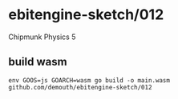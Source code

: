 # ebitengine-sketch/012

Chipmunk Physics 5

## build wasm

```
env GOOS=js GOARCH=wasm go build -o main.wasm github.com/demouth/ebitengine-sketch/012
```
